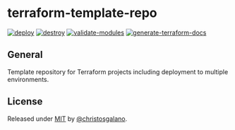 # terraform-template-repo

[![deploy](https://github.com/christosgalano/terraform-library/actions/workflows/deploy.yaml/badge.svg?branch=main)](https://github.com/christosgalano/terraform-library/actions/workflows/deploy.yaml)
[![destroy](https://github.com/christosgalano/terraform-library/actions/workflows/destroy.yaml/badge.svg?branch=main)](https://github.com/christosgalano/terraform-library/actions/workflows/destroy.yaml)
[![validate-modules](https://github.com/christosgalano/terraform-library/actions/workflows/validate_modules.yaml/badge.svg?branch=main)](https://github.com/christosgalano/terraform-library/actions/workflows/validate_modules.yaml)
[![generate-terraform-docs](https://github.com/christosgalano/terraform-library/actions/workflows/generate_terraform_docs.yaml/badge.svg?branch=main)](https://github.com/christosgalano/terraform-library/actions/workflows/generate_terraform_docs.yaml)

<!-- TODO: add documentation about the workflows and their usage and also give example of flow with pr and the push or workflow dispatch -->

## General

Template repository for Terraform projects including deployment to multiple environments.

## License

Released under [MIT](/LICENSE) by [@christosgalano](https://github.com/christosgalano).
